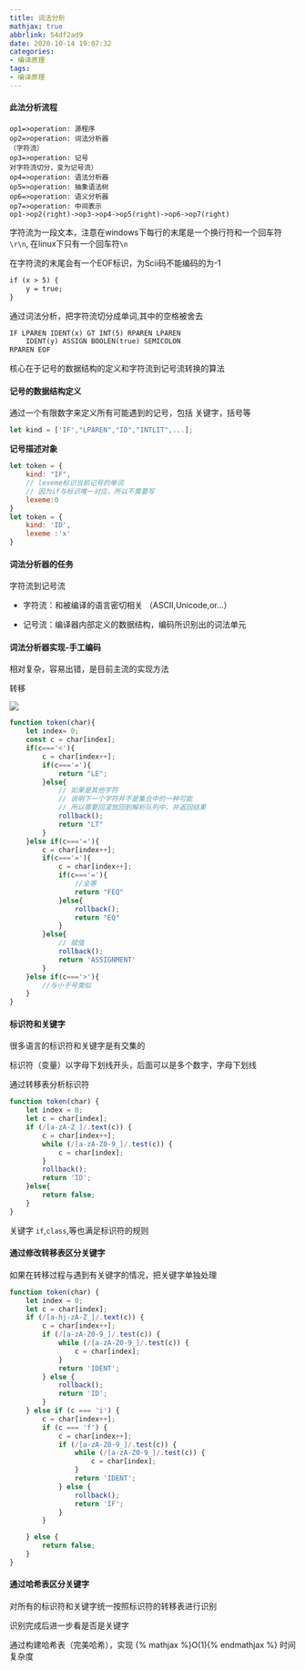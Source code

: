 ```yaml
---
title: 词法分析
mathjax: true
abbrlink: 54df2ad9
date: 2020-10-14 19:07:32
categories:
- 编译原理
tags:
- 编译原理
---
```


#### 此法分析流程

```flow
op1=>operation: 源程序
op2=>operation: 词法分析器
（字符流）
op3=>operation: 记号
对字符流切分，变为记号流）
op4=>operation: 语法分析器
op5=>operation: 抽象语法树
op6=>operation: 语义分析器
op7=>operation: 中间表示
op1->op2(right)->op3->op4->op5(right)->op6->op7(right)

```

字符流为一段文本，注意在windows下每行的末尾是一个换行符和一个回车符 `\r\n`, 在linux下只有一个回车符`\n`

在字符流的末尾会有一个EOF标识，为Scii码不能编码的为-1

```txt
if (x > 5) {
    y = true;
}
```

通过词法分析，把字符流切分成单词,其中的空格被舍去

```txt
IF LPAREN IDENT(x) GT INT(5) RPAREN LPAREN
    IDENT(y) ASSIGN BOOLEN(true) SEMICOLON
RPAREN EOF
```

核心在于记号的数据结构的定义和字符流到记号流转换的算法

#### 记号的数据结构定义

通过一个有限数字来定义所有可能遇到的记号，包括 关键字，括号等

```javascript
let kind = ['IF',"LPAREN","ID","INTLIT",...];
```

**记号描述对象**

```javascript
let token = {
    kind: "IF",
    // lexeme标识当前记号的单词
    // 因为if与标识唯一对应，所以不需要写
    lexeme:0
}
let token = {
    kind: 'ID',
    lexeme :'x'
}
```

#### 词法分析器的任务

字符流到记号流

+ 字符流：和被编译的语言密切相关 （ASCII,Unicode,or...）

+ 记号流：编译器内部定义的数据结构，编码所识别出的词法单元

#### 词法分析器实现-手工编码

相对复杂，容易出错，是目前主流的实现方法

转移

![](0002.png) 

```javascript
function token(char){
    let index= 0;
    const c = char[index];
    if(c==='<'){
        c = char[index++];
        if(c==='='){
            return "LE";
        }else{
            // 如果是其他字符
            // 说明下一个字符并不是集合中的一种可能
            // 所以需要回滚放回到解析队列中，并返回结果
            rollback();
            return "LT"
        }
    }else if(c==='='){
        c = char[index++];
        if(c==='='){
            c = char[index++];
            if(c==='='){
                //全等
                return "FEQ"
            }else{
                rollback();
                return "EQ"
            }
        }else{
            // 赋值
            rollback();
            return 'ASSIGNMENT'
        }
    }else if(c==='>'){
        //与小于号类似
    }
}
```
#### 标识符和关键字

很多语言的标识符和关键字是有交集的

标识符（变量）以字母下划线开头，后面可以是多个数字，字母下划线

通过转移表分析标识符

```javascript
function token(char) {
    let index = 0;
    let c = char[index];
    if (/[a-zA-Z_]/.text(c)) {
        c = char[index++];
        while (/[a-zA-Z0-9_]/.test(c)) {
            c = char[index];
        }
        rollback();
        return 'ID';
    }else{
        return false;
    }
}
```

关键字 `if`,`class`,等也满足标识符的规则

#### 通过修改转移表区分关键字


如果在转移过程与遇到有关键字的情况，把关键字单独处理

```javascript
function token(char) {
    let index = 0;
    let c = char[index];
    if (/[a-hj-zA-Z_]/.text(c)) {
        c = char[index++];
        if (/[a-zA-Z0-9_]/.test(c)) {
            while (/[a-zA-Z0-9_]/.test(c)) {
                c = char[index];
            }
            return 'IDENT';
        } else {
            rollback();
            return 'ID';
        }
    } else if (c === 'i') {
        c = char[index++];
        if (c === 'f') {
            c = char[index++];
            if (/[a-zA-Z0-9_]/.test(c)) {
                while (/[a-zA-Z0-9_]/.test(c)) {
                    c = char[index];
                }
                return 'IDENT';
            } else {
                rollback();
                return 'IF';
            }
        }

    } else {
        return false;
    }
}
```

#### 通过哈希表区分关键字

对所有的标识符和关键字统一按照标识符的转移表进行识别

识别完成后进一步看是否是关键字

通过构建哈希表（完美哈希），实现 {% mathjax %}O(1){% endmathjax %} 时间复杂度 